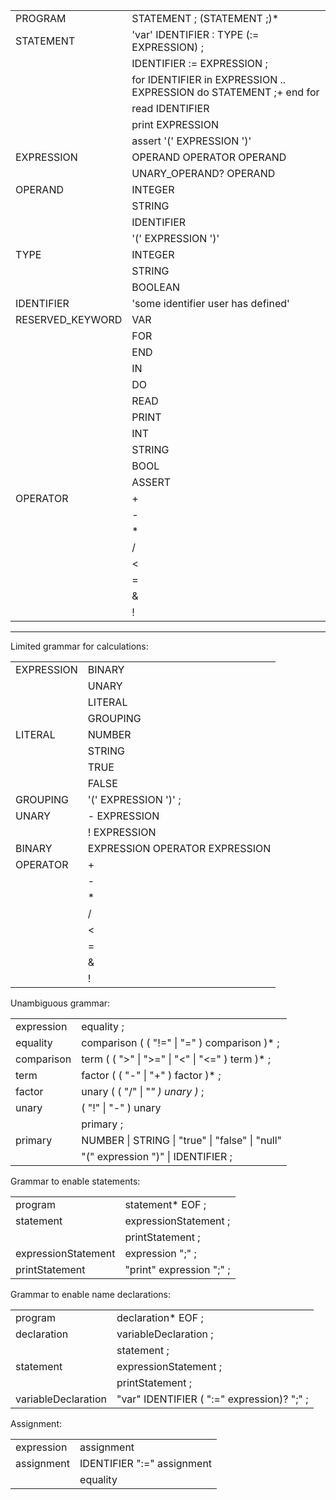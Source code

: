 |                  |                                                                    |
| ---------------- | ------------------------------------------------------------------ |
| PROGRAM          | STATEMENT ; (STATEMENT ;)*                                         |
| STATEMENT        | 'var' IDENTIFIER : TYPE (:= EXPRESSION) ;                          |
|                  | IDENTIFIER := EXPRESSION ;                                         |
|                  | for IDENTIFIER in EXPRESSION .. EXPRESSION do STATEMENT ;+ end for |
|                  | read IDENTIFIER                                                    |
|                  | print EXPRESSION                                                   |
|                  | assert '(' EXPRESSION ')'                                          |
| EXPRESSION       | OPERAND OPERATOR OPERAND                                           |
|                  | UNARY_OPERAND? OPERAND                                             |
| OPERAND          | INTEGER                                                            |
|                  | STRING                                                             |
|                  | IDENTIFIER                                                         |
|                  | '(' EXPRESSION ')'                                                 |
| TYPE             | INTEGER                                                            |
|                  | STRING                                                             |
|                  | BOOLEAN                                                            |
| IDENTIFIER       | 'some identifier user has defined'                                 |
| RESERVED_KEYWORD | VAR                                                                |
|                  | FOR                                                                |
|                  | END                                                                |
|                  | IN                                                                 |
|                  | DO                                                                 |
|                  | READ                                                               |
|                  | PRINT                                                              |
|                  | INT                                                                |
|                  | STRING                                                             |
|                  | BOOL                                                               |
|                  | ASSERT                                                             |
| OPERATOR         | +                                                                  |
|                  | -                                                                  |
|                  | *                                                                  |
|                  | /                                                                  |
|                  | <                                                                  |
|                  | =                                                                  |
|                  | &                                                                  |
|                  | !                                                                  |

-------------------------------

Limited grammar for calculations:

|            |                                |
| ---------- | ------------------------------ |
| EXPRESSION | BINARY                         |
|            | UNARY                          |
|            | LITERAL                        |
|            | GROUPING                       |
| LITERAL    | NUMBER                         |
|            | STRING                         |
|            | TRUE                           |
|            | FALSE                          |
| GROUPING   | '(' EXPRESSION ')' ;           |
| UNARY      | - EXPRESSION                   |
|            | ! EXPRESSION                   |
| BINARY     | EXPRESSION OPERATOR EXPRESSION |
| OPERATOR   | +                              |
|            | -                              |
|            | *                              |
|            | /                              |
|            | <                              |
|            | =                              |
|            | &                              |
|            | !                              |


Unambiguous grammar:

|            |                                                 |
| ---------- | ----------------------------------------------- |
| expression | equality ;                                      |
| equality   | comparison ( ( "!=" \| "=" ) comparison )* ;    |
| comparison | term ( ( ">" \| ">=" \| "<" \| "<=" ) term )* ; |
| term       | factor ( ( "-" \| "+" ) factor )* ;             |
| factor     | unary ( ( "/" \| "*" ) unary )* ;               |
| unary      | ( "!" \| "-" ) unary                            |
|            | primary ;                                       |
| primary    | NUMBER \| STRING \| "true" \| "false" \| "null" |
|            | "(" expression ")" \| IDENTIFIER ;              |


Grammar to enable statements:

|                     |                          |
| ------------------- | ------------------------ |
| program             | statement* EOF ;         |
| statement           | expressionStatement ;    |
|                     | printStatement ;         |
| expressionStatement | expression ";" ;         |
| printStatement      | "print" expression ";" ; |



Grammar to enable name declarations:

|                     |                                            |
| ------------------- | ------------------------------------------ |
| program             | declaration* EOF ;                         |
| declaration         | variableDeclaration ;                      |
|                     | statement ;                                |
| statement           | expressionStatement ;                      |
|                     | printStatement ;                           |
| variableDeclaration | "var" IDENTIFIER ( ":=" expression)? ";" ; |

Assignment:

|            |                            |
| ---------- | -------------------------- |
| expression | assignment                 |
| assignment | IDENTIFIER ":=" assignment |
|            | equality                   |